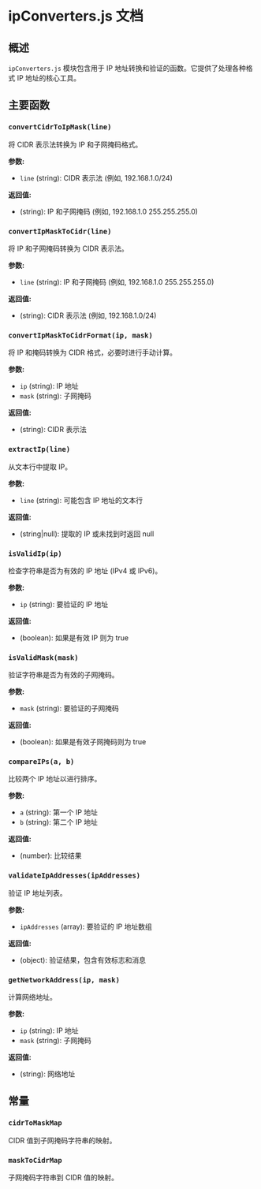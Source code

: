 # ipConverters.js 文档

## 概述

`ipConverters.js` 模块包含用于 IP 地址转换和验证的函数。它提供了处理各种格式 IP 地址的核心工具。

## 主要函数

### `convertCidrToIpMask(line)`
将 CIDR 表示法转换为 IP 和子网掩码格式。

**参数:**
- `line` (string): CIDR 表示法 (例如, 192.168.1.0/24)

**返回值:**
- (string): IP 和子网掩码 (例如, 192.168.1.0 255.255.255.0)

### `convertIpMaskToCidr(line)`
将 IP 和子网掩码转换为 CIDR 表示法。

**参数:**
- `line` (string): IP 和子网掩码 (例如, 192.168.1.0 255.255.255.0)

**返回值:**
- (string): CIDR 表示法 (例如, 192.168.1.0/24)

### `convertIpMaskToCidrFormat(ip, mask)`
将 IP 和掩码转换为 CIDR 格式，必要时进行手动计算。

**参数:**
- `ip` (string): IP 地址
- `mask` (string): 子网掩码

**返回值:**
- (string): CIDR 表示法

### `extractIp(line)`
从文本行中提取 IP。

**参数:**
- `line` (string): 可能包含 IP 地址的文本行

**返回值:**
- (string|null): 提取的 IP 或未找到时返回 null

### `isValidIp(ip)`
检查字符串是否为有效的 IP 地址 (IPv4 或 IPv6)。

**参数:**
- `ip` (string): 要验证的 IP 地址

**返回值:**
- (boolean): 如果是有效 IP 则为 true

### `isValidMask(mask)`
验证字符串是否为有效的子网掩码。

**参数:**
- `mask` (string): 要验证的子网掩码

**返回值:**
- (boolean): 如果是有效子网掩码则为 true

### `compareIPs(a, b)`
比较两个 IP 地址以进行排序。

**参数:**
- `a` (string): 第一个 IP 地址
- `b` (string): 第二个 IP 地址

**返回值:**
- (number): 比较结果

### `validateIpAddresses(ipAddresses)`
验证 IP 地址列表。

**参数:**
- `ipAddresses` (array): 要验证的 IP 地址数组

**返回值:**
- (object): 验证结果，包含有效标志和消息

### `getNetworkAddress(ip, mask)`
计算网络地址。

**参数:**
- `ip` (string): IP 地址
- `mask` (string): 子网掩码

**返回值:**
- (string): 网络地址

## 常量

### `cidrToMaskMap`
CIDR 值到子网掩码字符串的映射。

### `maskToCidrMap`
子网掩码字符串到 CIDR 值的映射。